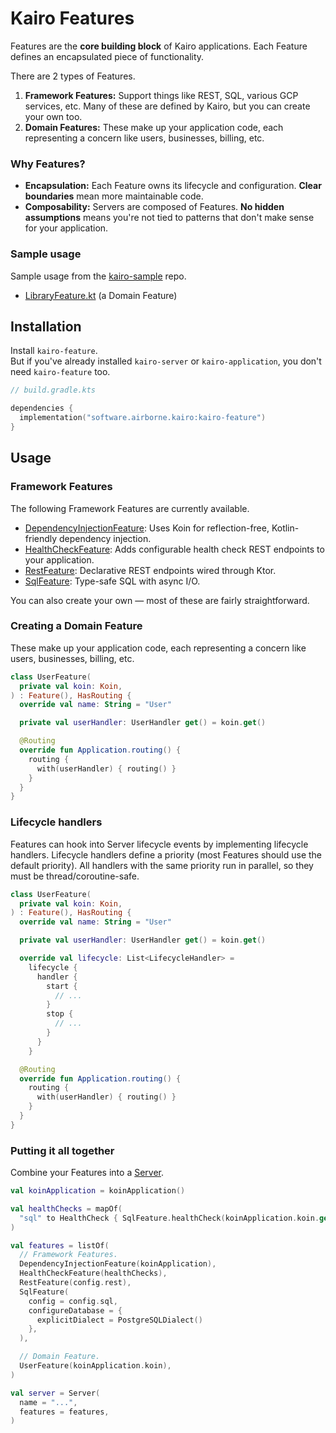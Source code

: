 # Kairo Features

Features are the **core building block** of Kairo applications.
Each Feature defines an encapsulated piece of functionality.

There are 2 types of Features.

1. **Framework Features:**
   Support things like REST, SQL, various GCP services, etc.
   Many of these are defined by Kairo, but you can create your own too.
2. **Domain Features:**
   These make up your application code,
   each representing a concern like users, businesses, billing, etc.

### Why Features?

- **Encapsulation:**
  Each Feature owns its lifecycle and configuration.
  **Clear boundaries** mean more maintainable code.
- **Composability:**
  Servers are composed of Features.
  **No hidden assumptions**
  means you're not tied to patterns that don't make sense for your application.

### Sample usage

Sample usage from the [kairo-sample](https://github.com/hudson155/kairo-sample) repo.

- [LibraryFeature.kt](https://github.com/hudson155/kairo-sample/blob/main/feature/library/src/main/kotlin/kairoSample/library/LibraryFeature.kt)
  (a Domain Feature)

## Installation

Install `kairo-feature`.\
But if you've already installed `kairo-server` or `kairo-application`,
you don't need `kairo-feature` too.

```kotlin
// build.gradle.kts

dependencies {
  implementation("software.airborne.kairo:kairo-feature")
}
```

## Usage

### Framework Features

The following Framework Features are currently available.

- [DependencyInjectionFeature](../kairo-dependency-injection/feature):
  Uses Koin for reflection-free, Kotlin-friendly dependency injection.
- [HealthCheckFeature](../kairo-health-check/feature):
  Adds configurable health check REST endpoints to your application.
- [RestFeature](../kairo-rest/feature):
  Declarative REST endpoints wired through Ktor.
- [SqlFeature](../kairo-sql/feature):
  Type-safe SQL with async I/O.

You can also create your own —
most of these are fairly straightforward.

### Creating a Domain Feature

These make up your application code,
each representing a concern like users, businesses, billing, etc.

```kotlin
class UserFeature(
  private val koin: Koin,
) : Feature(), HasRouting {
  override val name: String = "User"

  private val userHandler: UserHandler get() = koin.get()

  @Routing
  override fun Application.routing() {
    routing {
      with(userHandler) { routing() }
    }
  }
}
```

### Lifecycle handlers

Features can hook into Server lifecycle events by implementing lifecycle handlers.
Lifecycle handlers define a priority (most Features should use the default priority).
All handlers with the same priority run in parallel, 
so they must be thread/coroutine-safe.

```kotlin
class UserFeature(
  private val koin: Koin,
) : Feature(), HasRouting {
  override val name: String = "User"

  private val userHandler: UserHandler get() = koin.get()

  override val lifecycle: List<LifecycleHandler> =
    lifecycle {
      handler {
        start {
          // ...
        }
        stop {
          // ...
        }
      }
    }

  @Routing
  override fun Application.routing() {
    routing {
      with(userHandler) { routing() }
    }
  }
}
```

### Putting it all together

Combine your Features into a [Server](../kairo-server).

```kotlin
val koinApplication = koinApplication()

val healthChecks = mapOf(
  "sql" to HealthCheck { SqlFeature.healthCheck(koinApplication.koin.get()) },
)

val features = listOf(
  // Framework Features.
  DependencyInjectionFeature(koinApplication),
  HealthCheckFeature(healthChecks),
  RestFeature(config.rest),
  SqlFeature(
    config = config.sql,
    configureDatabase = {
      explicitDialect = PostgreSQLDialect()
    },
  ),

  // Domain Feature.
  UserFeature(koinApplication.koin),
)

val server = Server(
  name = "...",
  features = features,
)
```
